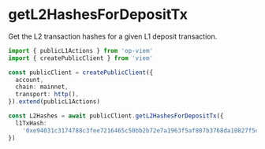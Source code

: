 # getL2HashesForDepositTx

Get the L2 transaction hashes for a given L1 deposit transaction.

```ts [example.ts]
import { publicL1Actions } from 'op-viem'
import { createPublicClient } from 'viem'

const publicClient = createPublicClient({
  account,
  chain: mainnet,
  transport: http(),
}).extend(publicL1Actions)

const L2Hashes = await publicClient.getL2HashesForDepositTx({
  l1TxHash:
    '0xe94031c3174788c3fee7216465c50bb2b72e7a1963f5af807b3768da10827f5c',
})
```
